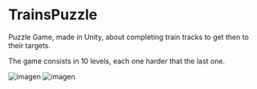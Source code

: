 # TrainsPuzzle
Puzzle Game, made in Unity, about completing train tracks to get then to their targets.

The game consists in 10 levels, each one harder that the last one.

![imagen](https://user-images.githubusercontent.com/50779513/115115695-0b64d380-9f96-11eb-8d61-c935f6c379f9.png)
![imagen](https://user-images.githubusercontent.com/50779513/115115716-2899a200-9f96-11eb-984f-1cb6051a1363.png)

